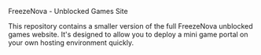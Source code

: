 FreezeNova - Unblocked Games Site

This repository contains a smaller version of the full FreezeNova unblocked games website. It's designed to allow you to deploy a mini game portal on your own hosting environment quickly.
